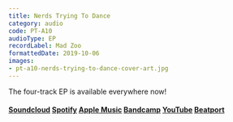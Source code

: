 ```yaml
---
title: Nerds Trying To Dance
category: audio
code: PT-A10
audioType: EP
recordLabel: Mad Zoo
formattedDate: 2019-10-06
images:
- pt-a10-nerds-trying-to-dance-cover-art.jpg
---
```


The four-track EP is available everywhere now!

#### [Soundcloud](https://soundcloud.com/pedestriantactics/sets/pt-a10) [Spotify](https://open.spotify.com/album/4NjRL5vw9GyndwDtwQPCCn?si=SV3pwiEGTFyBnQiaRHENxQ) [Apple Music](https://itunes.apple.com/us/album/nerds-trying-to-dance-ep/1482233839?ls=1&app=music&at=11lEW&ct=v3pq47) [Bandcamp](https://madzoo.bandcamp.com/album/nerds-trying-to-dance-ep) [YouTube](https://www.youtube.com/watch?v=w24FMw_zvos&list=PLjser1eyjLm0RblHG7SV0BMpnDuCdvpfQ) [Beatport](https://www.beatport.com/label/mad-zoo/42896)